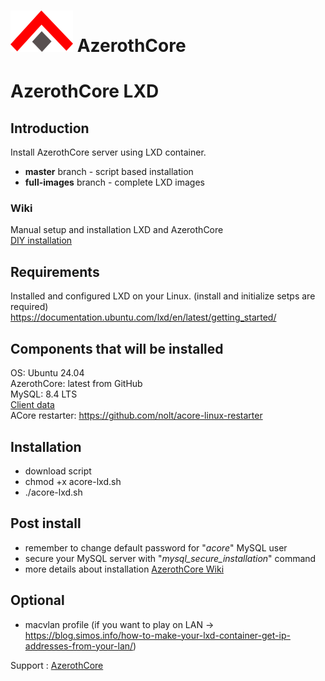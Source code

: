 # ![logo](https://raw.githubusercontent.com/azerothcore/azerothcore.github.io/master/images/logo-github.png) AzerothCore

# AzerothCore LXD

## Introduction
Install AzerothCore server using LXD container.
- **master** branch - script based installation
- **full-images** branch - complete LXD images

### Wiki
Manual setup and installation LXD and AzerothCore  
[DIY installation](https://github.com/nolt/acore-lxd-image/wiki)

## Requirements
Installed and configured LXD on your Linux. (install and initialize setps are required)  
https://documentation.ubuntu.com/lxd/en/latest/getting_started/

## Components that will be installed
OS: Ubuntu 24.04  
AzerothCore: latest from GitHub  
MySQL: 8.4 LTS  
[Client data](https://github.com/wowgaming/client-data/releases/tag/v16)  
ACore restarter: https://github.com/nolt/acore-linux-restarter

## Installation
- download script
- chmod +x acore-lxd.sh
- ./acore-lxd.sh

## Post install
- remember to change default password for "*acore*" MySQL user
- secure your MySQL server with "*mysql_secure_installation*" command
- more details about installation [AzerothCore Wiki](https://www.azerothcore.org/wiki/Installation)

## Optional
- macvlan profile (if you want to play on LAN → https://blog.simos.info/how-to-make-your-lxd-container-get-ip-addresses-from-your-lan/)


Support : [AzerothCore](http://azerothcore.org)
